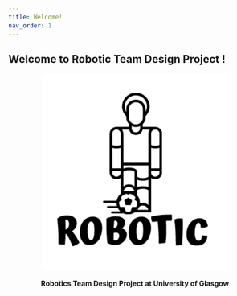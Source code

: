 ```yaml
---
title: Welcome!
nav_order: 1
---
```


## Welcome to Robotic Team Design Project !

<p align="center">
    <img src="../Images/Log/Robotic.png" alt="Logo" >
</p>

  <p align="center">
    <strong>Robotics Team Design Project at University of Glasgow</strong>

